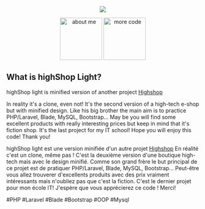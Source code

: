 <p align="center"><a href="https://github.com/nestand/shopM" target="_blank"><img src="https://imgur.com/MOIVAdY.png width="10px"></a></p>

<p align="center">
<a href="https://www.linkedin.com/in/andreynest/"><img src="https://imgur.com/VYk14mn.png" alt="about me" width="110px"></a>
<a href="https://github.com/nestand?tab=repositories"><img src="https://imgur.com/NxZLA7g.png" alt="more code" width="110px"></a>
</p>

## What is highShop Light?

highShop light is minified version of another project <a href="https://github.com/nestand/Highshop">Highshop</a>

In reality it's a clone, even not! It's the second version of a high-tech e-shop but with minified design. Like his big brother the main aim is to practice PHP/Laravel, Blade, MySQL, Bootstrap... May be you will find some excellent products with really interesting prices but keep in mind that it's fiction shop. It's the last project for my IT school! Hope you will enjoy this code! Thank you!

highShop light est une version minifiée d'un autre projet <a href="https://github.com/nestand/Highshop">Highshop</a> En réalité c'est un clone, même pas ! C'est la deuxième version d'une boutique high-tech mais avec le design minifié. Comme son grand frère le but principal de ce projet est de pratiquer PHP/Laravel, Blade, MySQL, Bootstrap... Peut-être vous allez trouverer d'excellents produits avec des prix vraiment intéressants mais n'oubliez pas que c'est la fiction. C'est le dernier projet pour mon école IT! J'espère que vous apprécierez ce code ! Merci!

#PHP #Laravel #Blade #Bootstrap #OOP #Mysql 

